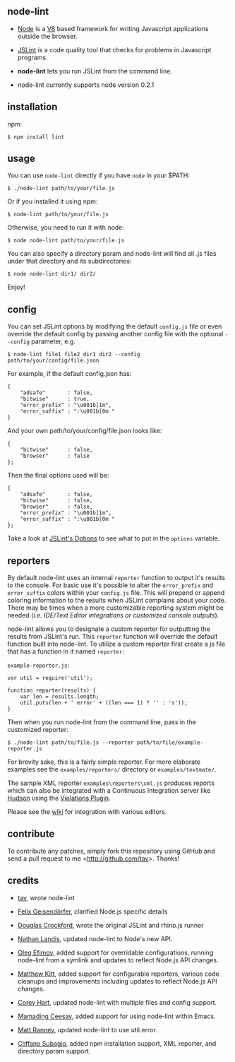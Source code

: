node-lint
--------

- [Node] is a [V8] based framework for writing Javascript applications outside
  the browser.

- [JSLint] is a code quality tool that checks for problems in Javascript programs.

- **node-lint** lets you run JSLint from the command line.

- node-lint currently supports node version 0.2.1

[Node]: http://nodejs.org/
[V8]: http://code.google.com/p/v8/
[JSLint]: http://www.jslint.com/lint.html


installation
------------

npm:

    $ npm install lint


usage
-----

You can use `node-lint` directly if you have `node` in your $PATH:

    $ ./node-lint path/to/your/file.js

Or if you installed it using npm:

    $ node-lint path/to/your/file.js

Otherwise, you need to run it with node:

    $ node node-lint path/to/your/file.js

You can also specify a directory param and node-lint will find all .js files under that directory and its subdirectories:

    $ node node-lint dir1/ dir2/

Enjoy!


config
------

You can set JSLint options by modifying the default `config.js` file or even
override the default config by passing another config file with the optional
`--config` parameter, e.g.

    $ node-lint file1 file2 dir1 dir2 --config path/to/your/config/file.json

For example, if the default config.json has:

    {
        "adsafe"       : false,
        "bitwise"      : true,
        "error_prefix" : "\u001b[1m",
        "error_suffix" : ":\u001b[0m "
    }

And your own path/to/your/config/file.json looks like:

    {
        "bitwise"      : false,
        "browser"      : false
    };

Then the final options used will be:

    {
        "adsafe"       : false,
        "bitwise"      : false,
        "browser"      : false,
        "error_prefix" : "\u001b[1m",
        "error_suffix" : ":\u001b[0m "
    };

Take a look at [JSLint's Options] to see what to put in the `options` variable.


reporters
---------

By default node-lint uses an internal `reporter` function to output it's results
to the console. For basic use it's possible to alter the `error_prefix` and
`error_suffix` colors within your `config.js` file. This will prepend or append
coloring information to the results when JSLint complains about your code. There
may be times when a more customizable reporting system might be needed (*i.e.
IDE/Text Editor integrations or customized console outputs*).

node-lint allows you to designate a custom reporter for outputting the results
from JSLint's run. This `reporter` function will override the default function
built into node-lint. To utilize a custom reporter first create a js file that
has a function in it named `reporter`:

`example-reporter.js`:

    var util = require('util');

    function reporter(results) {
        var len = results.length;
        util.puts(len + ' error' + ((len === 1) ? '' : 's'));
    }

Then when you run node-lint from the command line, pass in the customized
reporter:

`$ ./node-lint path/to/file.js --reporter path/to/file/example-reporter.js`

For brevity sake, this is a fairly simple reporter. For more elaborate examples
see the `examples/reporters/` directory or `examples/textmate/`.

The sample XML reporter `examples\reporters\xml.js` produces reports which can
also be integrated with a Continuous Integration server like [Hudson] using the
[Violations Plugin].

Please see the [wiki][wiki] for integration with various editors.

[Hudson]: http://hudson-ci.org
[Violations Plugin]: http://wiki.hudson-ci.org/display/HUDSON/Violations

contribute
----------

To contribute any patches, simply fork this repository using GitHub and send a
pull request to me <<http://github.com/tav>>. Thanks!


credits
-------

- [tav], wrote node-lint

- [Felix Geisendörfer][felixge], clarified Node.js specific details

- [Douglas Crockford], wrote the original JSLint and rhino.js runner

- [Nathan Landis][my8bird], updated node-lint to Node's new API.

- [Oleg Efimov][Sannis], added support for overridable configurations, running
  node-lint from a symlink and updates to reflect Node.js API changes.

- [Matthew Kitt][mkitt], added support for configurable reporters, various code
  cleanups and improvements including updates to reflect Node.js API changes.

- [Corey Hart], updated node-lint with multiple files and config support.

- [Mamading Ceesay][evangineer], added support for using node-lint within Emacs.

- [Matt Ranney][mranney], updated node-lint to use util.error.

- [Cliffano Subagio], added npm installation support, XML reporter, and directory param support.

[tav]: http://tav.espians.com
[felixge]: http://debuggable.com
[Douglas Crockford]: http://www.crockford.com
[my8bird]: http://github.com/my8bird
[Sannis]: http://github.com/Sannis
[mkitt]: http://github.com/mkitt
[Corey Hart]: http://www.codenothing.com
[evangineer]: http://github.com/evangineer
[mranney]: http://github.com/mranney
[Cliffano Subagio]: http://blog.cliffano.com

[JSLINT's Options]: http://www.jslint.com/lint.html#options
[wiki]: http://github.com/tav/node-lint/wiki
